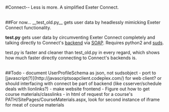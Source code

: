 #Connect--
Less is more. A simplified Exeter Connect.

<br>
##For now...
__test_old.py__ gets user data by headlessly mimicking Exeter Connect functionality.

__test.py__ gets user data by circumventing Exeter Connect completely and talking directly to Connect's [backend](https://connect.exeter.edu/student/_vti_bin/UserProfileService.asmx) via [SOAP](http://en.wikipedia.org/wiki/SOAP). Requires python2 and [suds](https://fedorahosted.org/suds/).

test.py is faster and cleaner than test_old.py in every regard, which shows how much faster directly connecting to Connect's backends is.

<br>
##Todo
 - document UserProfileSchema as json, not sudsobject
 - port to [javascript(?)](http://javascriptsoapclient.codeplex.com/) for web client? or should interfacing with connect be part of backend (like csserver/schedule deals with lionlinks?)
 - make website frontend
 - Figure out how to get course materials/classlinks
 	- in html of request for a course's PATH/SitePages/CourseMaterials.aspx, look for second instance of iframe for meat of course materials
